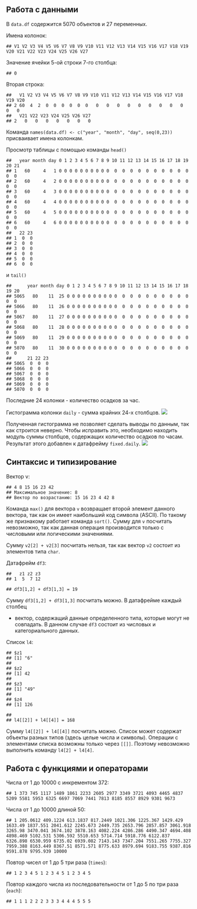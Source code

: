 Работа с данными
----------------

В `data.df` содержится 5070 объектов и 27 переменных.

Имена колонок:

    ## V1 V2 V3 V4 V5 V6 V7 V8 V9 V10 V11 V12 V13 V14 V15 V16 V17 V18 V19 V20 V21 V22 V23 V24 V25 V26 V27

Значение ячейки 5-ой строки 7-го столбца:

    ## 0

Вторая строка:

    ##   V1 V2 V3 V4 V5 V6 V7 V8 V9 V10 V11 V12 V13 V14 V15 V16 V17 V18 V19 V20
    ## 2 60  4  2  0  0  0  0  0  0   0   0   0   0   0   0   0   0   0   0   0
    ##   V21 V22 V23 V24 V25 V26 V27
    ## 2   0   0   0   0   0   0   0

Команда `names(data.df) <- c("year", "month", "day", seq(0,23))`
присваивает имена колонкам.

Просмотр таблицы с помощью команды `head()`

    ##   year month day 0 1 2 3 4 5 6 7 8 9 10 11 12 13 14 15 16 17 18 19 20 21
    ## 1   60     4   1 0 0 0 0 0 0 0 0 0 0  0  0  0  0  0  0  0  0  0  0  0  0
    ## 2   60     4   2 0 0 0 0 0 0 0 0 0 0  0  0  0  0  0  0  0  0  0  0  0  0
    ## 3   60     4   3 0 0 0 0 0 0 0 0 0 0  0  0  0  0  0  0  0  0  0  0  0  0
    ## 4   60     4   4 0 0 0 0 0 0 0 0 0 0  0  0  0  0  0  0  0  0  0  0  0  0
    ## 5   60     4   5 0 0 0 0 0 0 0 0 0 0  0  0  0  0  0  0  0  0  0  0  0  0
    ## 6   60     4   6 0 0 0 0 0 0 0 0 0 0  0  0  0  0  0  0  0  0  0  0  0  0
    ##   22 23
    ## 1  0  0
    ## 2  0  0
    ## 3  0  0
    ## 4  0  0
    ## 5  0  0
    ## 6  0  0

и `tail()`

    ##      year month day 0 1 2 3 4 5 6 7 8 9 10 11 12 13 14 15 16 17 18 19 20
    ## 5065   80    11  25 0 0 0 0 0 0 0 0 0 0  0  0  0  0  0  0  0  0  0  0  0
    ## 5066   80    11  26 0 0 0 0 0 0 0 0 0 0  0  0  0  0  0  0  0  0  0  0  0
    ## 5067   80    11  27 0 0 0 0 0 0 0 0 0 0  0  0  0  0  0  0  0  0  0  0  0
    ## 5068   80    11  28 0 0 0 0 0 0 0 0 0 0  0  0  0  0  0  0  0  0  0  0  0
    ## 5069   80    11  29 0 0 0 0 0 0 0 0 0 0  0  0  0  0  0  0  0  0  0  0  0
    ## 5070   80    11  30 0 0 0 0 0 0 0 0 0 0  0  0  0  0  0  0  0  0  0  0  0
    ##      21 22 23
    ## 5065  0  0  0
    ## 5066  0  0  0
    ## 5067  0  0  0
    ## 5068  0  0  0
    ## 5069  0  0  0
    ## 5070  0  0  0

Последние 24 колонки - количество осадков за час.

Гистограмма колонки `daily` - сумма крайних 24-х столбцов.
![](hw01_files/figure-markdown_strict/unnamed-chunk-7-1.png)

Полученная гистограмма не позволяет сделать выводы по данным, так как
строится неверно. Чтобы исправить это, необходимо находить модуль суммы
столбцов, содержащих количество осадков по часам. Результат этого
добавлен к датафрейму `fixed.daily`.
![](hw01_files/figure-markdown_strict/unnamed-chunk-8-1.png)

Синтаксис и типизирование
-------------------------

Вектор v:

    ## 4 8 15 16 23 42 
    ## Максимальное значение: 8 
    ## Вектор по возрастанию: 15 16 23 4 42 8

Команда `max()` для вектора `v` возвращает второй элемент данного
вектора, так как он имеет наибольший код символа (ASCII). По такому же
признакому работает команда `sort()`. Сумму для `v` посчитать
невозможно, так как данная операция производится только с числовыми или
логическими значениями.

Сумму `v2[2] + v2[3]` посчитать нельзя, так как вектор `v2` состоит из
элементов типа `char`.

Датафрейм `df3`:

    ##   z1 z2 z3
    ## 1  5  7 12

    ## df3[1,2] + df3[1,3] = 19

Сумму `df3[1,2] + df3[1,3]` посчитать можно. В датафрейме каждый столбец
- вектор, содержащий данные определенного типа, которые могут не
совпадать. В данном случае `df3` состоит из числовых и категориального
данных.

Список `l4`:

    ## $z1
    ## [1] "6"
    ## 
    ## $z2
    ## [1] 42
    ## 
    ## $z3
    ## [1] "49"
    ## 
    ## $z4
    ## [1] 126

    ## 
    ## l4[[2]] + l4[[4]] = 168

Сумму `l4[[2]] + l4[[4]]` посчитать можно. Список может содержат объекты
разных типов (здесь целые числа и символы). Операции с элементами списка
возможны только через `[[]]`. Поэтому невозможно выполнить команду
`l4[2] + l4[4]`.

Работа с функциями и операторами
--------------------------------

Числа от 1 до 10000 с инкрементом 372:

    ## 1 373 745 1117 1489 1861 2233 2605 2977 3349 3721 4093 4465 4837 5209 5581 5953 6325 6697 7069 7441 7813 8185 8557 8929 9301 9673

Числа от 1 до 10000 длиной 50:

    ## 1 205.0612 409.1224 613.1837 817.2449 1021.306 1225.367 1429.429 1633.49 1837.551 2041.612 2245.673 2449.735 2653.796 2857.857 3061.918 3265.98 3470.041 3674.102 3878.163 4082.224 4286.286 4490.347 4694.408 4898.469 5102.531 5306.592 5510.653 5714.714 5918.776 6122.837 6326.898 6530.959 6735.02 6939.082 7143.143 7347.204 7551.265 7755.327 7959.388 8163.449 8367.51 8571.571 8775.633 8979.694 9183.755 9387.816 9591.878 9795.939 10000

Повтор чисел от 1 до 5 три раза (`times`):

    ## 1 2 3 4 5 1 2 3 4 5 1 2 3 4 5

Повтор каждого числа из последовательности от 1 до 5 по три раза
(`each`):

    ## 1 1 1 2 2 2 3 3 3 4 4 4 5 5 5
